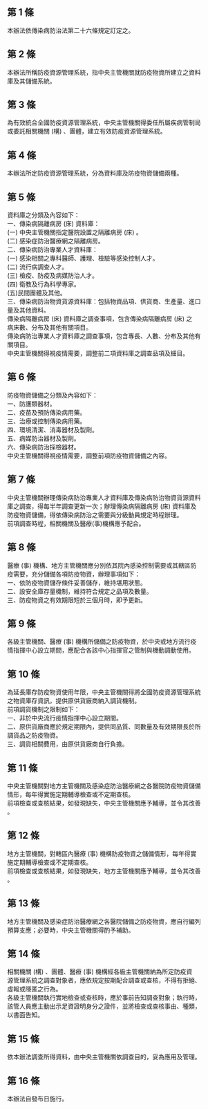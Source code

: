 第 1 條
-------
本辦法依傳染病防治法第二十六條規定訂定之。

第 2 條
-------
本辦法所稱防疫資源管理系統，指中央主管機關就防疫物資所建立之資料  
庫及其儲備系統。

第 3 條
-------
為有效統合全國防疫資源管理系統，中央主管機關得委任所屬疾病管制局  
或委託相關機關 (構) 、團體，建立有效防疫資源管理系統。

第 4 條
-------
本辦法所定防疫資源管理系統，分為資料庫及防疫物資儲備兩種。

第 5 條
-------
資料庫之分類及內容如下：  
一、傳染病隔離病房 (床) 資料庫：  
 (一) 中央主管機關指定醫院設置之隔離病房 (床) 。  
 (二) 感染症防治醫療網之隔離病房。  
二、傳染病防治專業人才資料庫：  
 (一) 感染相關之專科醫師、護理、檢驗等感染控制人才。  
 (二) 流行病調查人才。  
 (三) 檢疫、防疫及病媒防治人才。  
 (四) 衛教及行為科學專家。  
 (五)民間團體及其他。  
三、傳染病防治物資貨源資料庫：包括物資品項、供貨商、生產量、進口  
    量及其他資料。  
傳染病隔離病房 (床) 資料庫之調查事項，包含傳染病隔離病房 (床) 之  
病床數、分布及其他有關項目。  
傳染病防治專業人才資料庫之調查事項，包含專長、人數、分布及其他有  
關項目。  
中央主管機關得視疫情需要，調整前二項資料庫之調查品項及細目。

第 6 條
-------
防疫物資儲備之分類及內容如下：  
一、防護類器材。  
二、疫苗及預防傳染病用藥。  
三、治療或控制傳染病用藥。  
四、環境清潔、消毒器材及製劑。  
五、病媒防治器材及製劑。  
六、傳染病防治採檢器材。  
中央主管機關得視疫情需要，調整前項防疫物資儲備之內容。

第 7 條
-------
中央主管機關辦理傳染病防治專業人才資料庫及傳染病防治物資貨源資料  
庫之調查，得每半年調查更新一次；辦理傳染病隔離病房 (床) 資料庫及  
防疫物資儲備，得依傳染病防治之需要與分級動員規定時程辦理。  
前項調查時程，相關機關及醫療(事)機構應予配合。

第 8 條
-------
醫療 (事) 機構、地方主管機關應分別依其院內感染控制需要或其轄區防  
疫需要，充分儲備各項防疫物資，辦理事項如下：  
一、依防疫物資儲存條件妥善儲存，維持堪用狀態。  
二、設安全庫存量機制，維持符合規定之品項及數量。  
三、防疫物資之有效期限短於三個月時，即予更新。

第 9 條
-------
各級主管機關、醫療 (事) 機構所儲備之防疫物資，於中央或地方流行疫  
情指揮中心設立期間，應配合各該中心指揮官之管制與機動調動使用。

第 10 條
--------
為延長庫存防疫物資使用年限，中央主管機關得將全國防疫資源管理系統  
之物資庫存資訊，提供原供貨廠商納入調貨機制。  
前項調貨機制之限制如下：  
一、非於中央流行疫情指揮中心設立期間。  
二、原供貨廠商應於規定期限內，提供同品質、同數量及有效期限長於所  
    調貨品之防疫物資。  
三、調貨相關費用，由原供貨廠商自行負擔。

第 11 條
--------
中央主管機關對地方主管機關及感染症防治醫療網之各醫院防疫物資儲備  
情形，每年得實施定期輔導檢查或不定期查核。  
前項檢查或查核結果，如發現缺失，中央主管機關應予輔導，並令其改善  
。

第 12 條
--------
地方主管機關，對轄區內醫療 (事) 機構防疫物資之儲備情形，每年得實  
施定期輔導檢查或不定期查核。  
前項檢查或查核結果，如發現缺失，地方主管機關應予輔導，並令其改善  
。

第 13 條
--------
地方主管機關及感染症防治醫療網之各醫院儲備之防疫物資，應自行編列  
預算支應；必要時，中央主管機關得酌予補助。

第 14 條
--------
相關機關 (構) 、團體、醫療 (事) 機構經各級主管機關納為所定防疫資  
源管理系統之調查對象者，應依規定按期配合調查或查核，不得有拒絕、  
虛報或隱匿之行為。  
各級主管機關執行實地檢查或查核時，應於事前告知調查對象；執行時，  
該管人員應主動出示足資證明身分之證件，並將檢查或查核事由、種類，  
以書面告知。

第 15 條
--------
依本辦法調查所得資料，由中央主管機關依調查目的，妥為應用及管理。

第 16 條
--------
本辦法自發布日施行。


